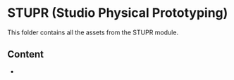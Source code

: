 # STUPR (Studio Physical Prototyping)
This folder contains all the assets from the STUPR module.

## Content
* 